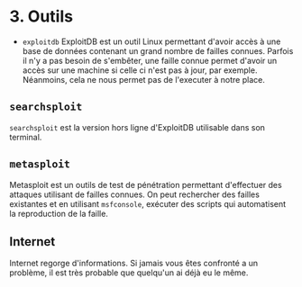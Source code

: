 # 3. Outils 

- `exploitdb`
ExploitDB est un outil Linux permettant d'avoir accès à une base de données contenant un grand nombre de failles connues. Parfois il n'y a pas besoin de s'embêter, une faille connue permet d'avoir un accès sur une machine si celle ci n'est pas à jour, par exemple. Néanmoins, cela ne nous permet pas de l'executer à notre place.

## `searchsploit`
`searchsploit` est la version hors ligne d'ExploitDB utilisable dans son terminal.

## `metasploit`
Metasploit est un outils de test de pénétration permettant d'effectuer des attaques utilisant de failles connues. On peut rechercher des failles existantes et en utilisant `msfconsole`, exécuter des scripts qui automatisent la reproduction de la faille.

## Internet
Internet regorge d'informations. Si jamais vous êtes confronté a un problème, il est très probable que quelqu'un ai déjà eu le même.
